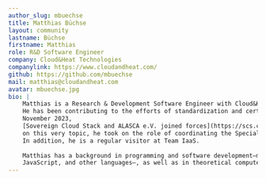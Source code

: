 ```yaml
---
author_slug: mbuechse
title: Matthias Büchse
layout: community
lastname: Büchse
firstname: Matthias
role: R&D Software Engineer
company: Cloud&Heat Technologies
companylink: https://www.cloudandheat.com/
github: https://github.com/mbuechse
mail: matthias@cloudandheat.com
avatar: mbuechse.jpg
bio: |
    Matthias is a Research & Development Software Engineer with Cloud&Heat Technologies in Dresden.
    He has been contributing to the efforts of standardization and certification since April 2023. When, in
    November 2023,
    [Sovereign Cloud Stack and ALASCA e.V. joined forces](https://scs.community/2023/11/27/joint-standardization/)
    on this very topic, he took on the role of coordinating the Special Interest Group _Standardization/Certification_,
    In addition, he is a regular visitor at Team IaaS.
    
    Matthias has a background in programming and software development—mostly in Python, but also Go,
    JavaScript, and other languages—, as well as in theoretical computer science, which he graduated in.
---
```


